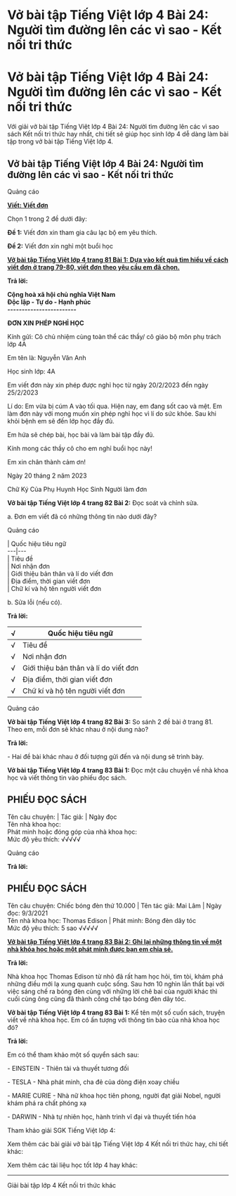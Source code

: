 # Vở bài tập Tiếng Việt lớp 4 Bài 24: Người tìm đường lên các vì sao - Kết nối tri thức

# Vở bài tập Tiếng Việt lớp 4 Bài 24: Người tìm đường lên các vì sao - Kết nối tri thức

Với giải vở bài tập Tiếng Việt lớp 4 Bài 24: Người tìm đường lên các vì sao sách Kết nối tri thức hay nhất, chi tiết sẽ giúp học sinh lớp 4 dễ dàng làm bài tập trong vở bài tập Tiếng Việt lớp 4.

## Vở bài tập Tiếng Việt lớp 4 Bài 24: Người tìm đường lên các vì sao - Kết nối tri thức

Quảng cáo

[**Viết: Viết đơn**](https://vietjack.com/vbt-tieng-viet-4-kn/viet-viet-don.jsp)

Chọn 1 trong 2 đề dưới đây:

**Đề 1:** Viết đơn xin tham gia câu lạc bộ em yêu thích.

**Đề 2:** Viết đơn xin nghỉ một buổi học

[**Vở bài tập Tiếng Việt lớp 4 trang 81 Bài 1:** **Dựa vào kết quả tìm hiểu về cách viết đơn ở trang 79-80, viết đơn theo yêu cầu em đã chọn.**](https://vietjack.com/vbt-tieng-viet-4-kn/dua-vao-ket-qua-tim-hieu-ve-cach-viet-don-vm.jsp)

**Trả lời:**

**Cộng hoà xã hội chủ nghĩa Việt Nam**  
**Độc lập - Tự do - Hạnh phúc**  
**\------------------------**

**ĐƠN XIN PHÉP NGHỈ HỌC**

Kính gửi: Cô chủ nhiệm cùng toàn thể các thầy/ cô giáo bộ môn phụ trách lớp 4A

Em tên là: Nguyễn Văn Anh

Học sinh lớp: 4A

Em viết đơn này xin phép được nghỉ học từ ngày 20/2/2023 đến ngày 25/2/2023

Lí do: Em vừa bị cúm A vào tối qua. Hiện nay, em đang sốt cao và mệt. Em làm đơn này với mong muốn xin phép nghỉ học vì lí do sức khỏe. Sau khi khỏi bệnh em sẽ đến lớp học đầy đủ. 

Em hứa sẽ chép bài, học bài và làm bài tập đầy đủ.

Kính mong các thầy cô cho em nghỉ buổi học này!

Em xin chân thành cảm ơn!

Ngày 20 tháng 2 năm 2023 

Chữ Ký Của Phụ Huynh Học Sinh Người làm đơn

**Vở bài tập Tiếng Việt lớp 4 trang 82 Bài 2:** Đọc soát và chỉnh sửa.

a. Đơn em viết đã có những thông tin nào dưới đây?

Quảng cáo

|  Quốc hiệu tiêu ngữ  
---|---  
|  Tiêu đề  
|  Nơi nhận đơn  
|  Giới thiệu bản thân và lí do viết đơn  
|  Địa điểm, thời gian viết đơn  
|  Chữ kí và hộ tên người viết đơn  
  
b. Sửa lỗi (nếu có).

**Trả lời:**

√ |  Quốc hiệu tiêu ngữ  
---|---  
√ |  Tiêu đề  
√ |  Nơi nhận đơn  
√ |  Giới thiệu bản thân và lí do viết đơn  
√ |  Địa điểm, thời gian viết đơn  
√ |  Chữ kí và hộ tên người viết đơn  
  
Quảng cáo

**Vở bài tập Tiếng Việt lớp 4 trang 82 Bài 3:** So sánh 2 đề bài ở trang 81. Theo em, mỗi đơn sẽ khác nhau ở nội dung nào?

**Trả lời:**

\- Hai đề bài khác nhau ở đối tượng gửi đến và nội dung sẽ trình bày. 

**Vở bài tập Tiếng Việt lớp 4 trang 83 Bài 1:** Đọc một câu chuyện về nhà khoa học và viết thông tin vào phiếu đọc sách.

**PHIẾU ĐỌC SÁCH**  
---  
Tên câu chuyện: |  Tác giả: |  Ngày đọc  
Tên nhà khoa học:  
Phát minh hoặc đóng góp của nhà khoa học:   
Mức độ yêu thích: √√√√√  
  
Quảng cáo

**Trả lời:**

**PHIẾU ĐỌC SÁCH**  
---  
Tên câu chuyện: Chiếc bóng đèn thứ 10.000 |  Tên tác giả: Mai Lâm |  Ngày đọc: 9/3/2021  
Tên nhà khoa học: Thomas Edison |  Phát minh: Bóng đèn dây tóc  
Mức độ yêu thích: 5 sao √√√√√  
  
[**Vở bài tập Tiếng Việt lớp 4 trang 83 Bài 2:** **Ghi lại những thông tin về một nhà khóa học hoặc một phát minh được bạn em chia sẻ.**](https://vietjack.com/vbt-tieng-viet-4-kn/ghi-lai-nhung-thong-tin-ve-mot-nha-khoa-hoc-vm.jsp)

**Trả lời:**

Nhà khoa học Thomas Edison từ nhỏ đã rất ham học hỏi, tìm tòi, khám phá những điều mới lạ xung quanh cuộc sống. Sau hơn 10 nghìn lần thất bại với việc sáng chế ra bóng đèn cùng với những lời chê bai của người khác thì cuối cùng ông cũng đã thành công chế tạo bóng đèn dây tóc. 

**Vở bài tập Tiếng Việt lớp 4 trang 83 Bài 1:** Kể tên một số cuốn sách, truyện viết về nhà khoa học. Em có ấn tượng với thông tin bào của nhà khoa học đó?

**Trả lời:**

Em có thể tham khảo một số quyển sách sau:

\- EINSTEIN - Thiên tài và thuyết tương đối

\- TESLA - Nhà phát minh, cha đẻ của dòng điện xoay chiều

\- MARIE CURIE - Nhà nữ khoa học tiên phong, người đạt giải Nobel, người khám phá ra chất phóng xạ 

\- DARWIN - Nhà tự nhiên học, hành trình vĩ đại và thuyết tiến hóa

Tham khảo giải SGK Tiếng Việt lớp 4:

Xem thêm các bài giải vở bài tập Tiếng Việt lớp 4 Kết nối tri thức hay, chi tiết khác:

Xem thêm các tài liệu học tốt lớp 4 hay khác:

* * *

Giải bài tập lớp 4 Kết nối tri thức khác

